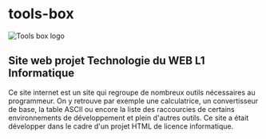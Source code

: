 # tools-box
![Tools box logo](http://jvanhuls.free.fr/tools-box/images/logo.png)
## Site web projet Technologie du WEB L1 Informatique

Ce site internet est un site qui regroupe de nombreux outils nécessaires au programmeur. On y retrouve par exemple une calculatrice, un convertisseur de base, la table ASCII ou encore la liste des raccourcies de certains environnements de développement et plein d'autres outils. Ce site a était développer dans le cadre d'un projet HTML de licence informatique.
